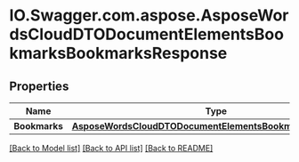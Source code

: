 # IO.Swagger.com.aspose.AsposeWordsCloudDTODocumentElementsBookmarksBookmarksResponse
## Properties

Name | Type | Description | Notes
------------ | ------------- | ------------- | -------------
**Bookmarks** | [**AsposeWordsCloudDTODocumentElementsBookmarksBookmarks**](AsposeWordsCloudDTODocumentElementsBookmarksBookmarks.md) |  | [optional] 

[[Back to Model list]](../README.md#documentation-for-models) [[Back to API list]](../README.md#documentation-for-api-endpoints) [[Back to README]](../README.md)

